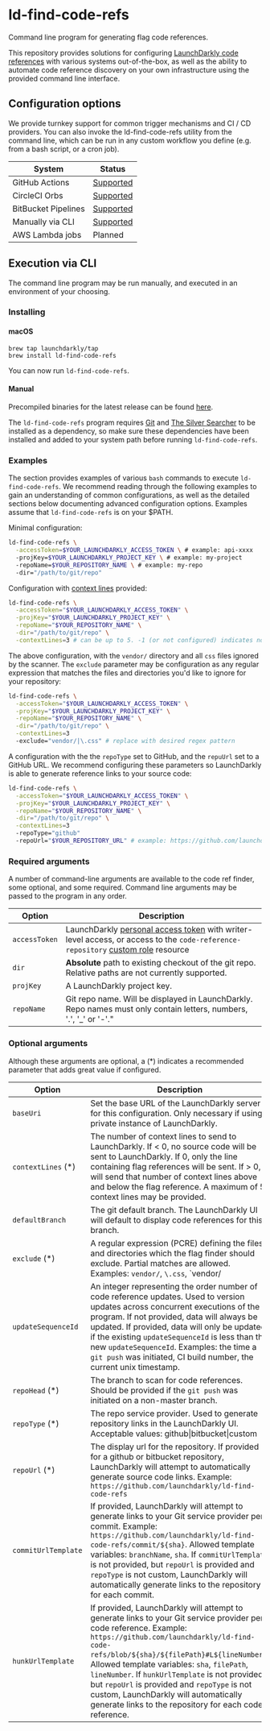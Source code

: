 # ld-find-code-refs

Command line program for generating flag code references.

This repository provides solutions for configuring [LaunchDarkly code references](hhttps://docs.launchdarkly.com/v2.0/docs/git-code-references) with various systems out-of-the-box, as well as the ability to automate code reference discovery on your own infrastructure using the provided command line interface.

## Configuration options

We provide turnkey support for common trigger mechanisms and CI / CD providers. You can also invoke the ld-find-code-refs utility from the command line, which can be run in any custom workflow you define (e.g. from a bash script, or a cron job).

| System | Status |
|---------------------|---------------------------------------------------------------------------------------------------------|
| GitHub Actions | [Supported](https://docs.launchdarkly.com/v2.0/docs/github-actions) |
| CircleCI Orbs | [Supported](https://docs.launchdarkly.com/v2.0/docs/circleci-orbs) |
| BitBucket Pipelines | [Supported](https://docs.launchdarkly.com/v2.0/docs/bitbucket-pipelines-coderefs)
| Manually via CLI | [Supported](https://docs.launchdarkly.com/v2.0/docs/custom-configuration-via-cli) |
| AWS Lambda jobs | Planned |


## Execution via CLI

The command line program may be run manually, and executed in an environment of your choosing.

### Installing

#### macOS

```shell
brew tap launchdarkly/tap
brew install ld-find-code-refs
```

You can now run `ld-find-code-refs`.

#### Manual

Precompiled binaries for the latest release can be found [here](https://github.com/launchdarkly/ld-find-code-refs/releases/latest).

The `ld-find-code-refs` program requires [Git](https://git-scm.org) and [The Silver Searcher](https://github.com/ggreer/the_silver_searcher#installing) to be installed as a dependency, so make sure these dependencies have been installed and added to your system path before running `ld-find-code-refs`.

### Examples

The section provides examples of various `bash` commands to execute `ld-find-code-refs`. We recommend reading through the following examples to gain an understanding of common configurations, as well as the detailed sections below documenting advanced configuration options. Examples assume that `ld-find-code-refs` is on your $PATH.

Minimal configuration:

```bash
ld-find-code-refs \
  -accessToken=$YOUR_LAUNCHDARKLY_ACCESS_TOKEN \ # example: api-xxxx
  -projKey=$YOUR_LAUNCHDARKLY_PROJECT_KEY \ # example: my-project
  -repoName=$YOUR_REPOSITORY_NAME \ # example: my-repo
  -dir="/path/to/git/repo"
```

Configuration with [context lines](https://docs.launchdarkly.com/v2.0/docs/git-code-references#section-adding-context-lines) provided:

```bash
ld-find-code-refs \
  -accessToken="$YOUR_LAUNCHDARKLY_ACCESS_TOKEN" \
  -projKey="$YOUR_LAUNCHDARKLY_PROJECT_KEY" \
  -repoName="$YOUR_REPOSITORY_NAME" \
  -dir="/path/to/git/repo" \
  -contextLines=3 # can be up to 5. -1 (or not configured) indicates no source code will be sent to LD
```

The above configuration, with the `vendor/` directory and all `css` files ignored by the scanner. The `exclude` parameter may be configuration as any regular expression that matches the files and directories you'd like to ignore for your repository:

```bash
ld-find-code-refs \
  -accessToken="$YOUR_LAUNCHDARKLY_ACCESS_TOKEN" \
  -projKey="$YOUR_LAUNCHDARKLY_PROJECT_KEY" \
  -repoName="$YOUR_REPOSITORY_NAME" \
  -dir="/path/to/git/repo" \
  -contextLines=3
  -exclude="vendor/|\.css" # replace with desired regex pattern
```

A configuration with the the `repoType` set to GitHub, and the `repuUrl` set to a GitHub URL. We recommend configuring these parameters so LaunchDarkly is able to generate reference links to your source code:

```bash
ld-find-code-refs \
  -accessToken="$YOUR_LAUNCHDARKLY_ACCESS_TOKEN" \
  -projKey="$YOUR_LAUNCHDARKLY_PROJECT_KEY" \
  -repoName="$YOUR_REPOSITORY_NAME" \
  -dir="/path/to/git/repo" \
  -contextLines=3
  -repoType="github"
  -repoUrl="$YOUR_REPOSITORY_URL" # example: https://github.com/launchdarkly/ld-find-code-refs
```

### Required arguments

A number of command-line arguments are available to the code ref finder, some optional, and some required. Command line arguments may be passed to the program in any order.

| Option | Description |
|-|-|
| `accessToken` | LaunchDarkly [personal access token](https://docs.launchdarkly.com/docs/api-access-tokens) with writer-level access, or access to the `code-reference-repository` [custom role](https://docs.launchdarkly.com/v2.0/docs/custom-roles) resource |
| `dir` | **Absolute** path to existing checkout of the git repo. Relative paths are not currently supported. |
| `projKey` | A LaunchDarkly project key. |
| `repoName` | Git repo name. Will be displayed in LaunchDarkly. Repo names must only contain letters, numbers, '.', '_' or '-'." |

### Optional arguments

Although these arguments are optional, a (*) indicates a recommended parameter that adds great value if configured.

| Option | Description | Default |
|-|-|-|
| `baseUri` | Set the base URL of the LaunchDarkly server for this configuration. Only necessary if using a private instance of LaunchDarkly. | `https://app.launchdarkly.com` |
| `contextLines` (*) | The number of context lines to send to LaunchDarkly. If < 0, no source code will be sent to LaunchDarkly. If 0, only the line containing flag references will be sent. If > 0, will send that number of context lines above and below the flag reference. A maximum of 5 context lines may be provided. | `-1` |
| `defaultBranch` | The git default branch. The LaunchDarkly UI will default to display code references for this branch. | `master` |
| `exclude` (*) | A regular expression (PCRE) defining the files and directories which the flag finder should exclude. Partial matches are allowed. Examples: `vendor/`, `\.css`, `vendor/|\.css` | |
| `updateSequenceId` | An integer representing the order number of code reference updates. Used to version updates across concurrent executions of the program. If not provided, data will always be updated. If provided, data will only be updated if the existing `updateSequenceId` is less than the new `updateSequenceId`. Examples: the time a `git push` was initiated, CI build number, the current unix timestamp. | |
| `repoHead` (*) | The branch to scan for code references. Should be provided if the `git push` was initiated on a non-master branch. | `master` | no |
| `repoType` (*) | The repo service provider. Used to generate repository links in the LaunchDarkly UI. Acceptable values: github\|bitbucket\|custom | `custom` |
| `repoUrl` (*) | The display url for the repository. If provided for a github or bitbucket repository, LaunchDarkly will attempt to automatically generate source code links. Example: `https://github.com/launchdarkly/ld-find-code-refs` | |
| `commitUrlTemplate` | If provided, LaunchDarkly will attempt to generate links to your Git service provider per commit. Example: `https://github.com/launchdarkly/ld-find-code-refs/commit/${sha}`. Allowed template variables: `branchName`, `sha`. If `commitUrlTemplate` is not provided, but `repoUrl` is provided and `repoType` is not custom, LaunchDarkly will automatically generate links to the repository for each commit. | |
| `hunkUrlTemplate` | If provided, LaunchDarkly will attempt to generate links to your Git service provider per code reference. Example: `https://github.com/launchdarkly/ld-find-code-refs/blob/${sha}/${filePath}#L${lineNumber}`. Allowed template variables: `sha`, `filePath`, `lineNumber`. If `hunkUrlTemplate` is not provided, but `repoUrl` is provided and `repoType` is not custom, LaunchDarkly will automatically generate links to the repository for each code reference.  | |
